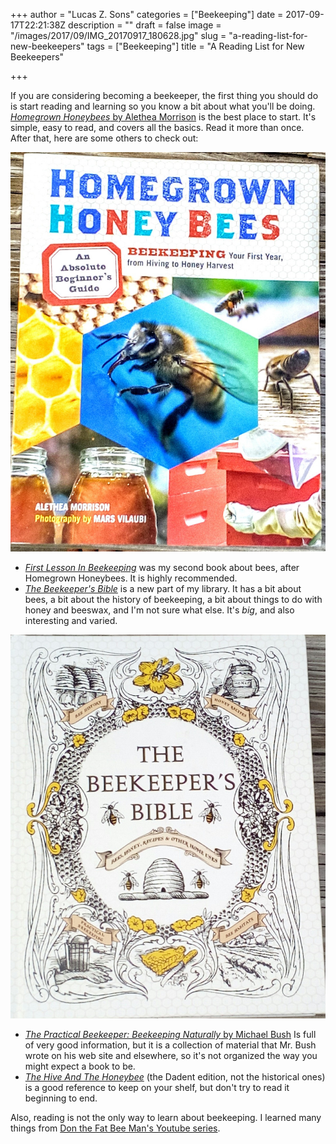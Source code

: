 +++
author = "Lucas Z. Sons"
categories = ["Beekeeping"]
date = 2017-09-17T22:21:38Z
description = ""
draft = false
image = "/images/2017/09/IMG_20170917_180628.jpg"
slug = "a-reading-list-for-new-beekeepers"
tags = ["Beekeeping"]
title = "A Reading List for New Beekeepers"

+++

If you are considering becoming a beekeeper, the first thing you should do is start reading and learning so you know a bit about what you'll be doing. [*Homegrown Honeybees* by Alethea Morrison](http://amzn.to/2wzNxav) is the best place to start.  It's simple, easy to read, and covers all the basics.  Read it more than once.  After that, here are some others to check out:

![Homegrown Honeybees](IMG_20170917_180628-1.jpg)

- [*First Lesson In Beekeeping*](http://amzn.to/2xJ9dGd) was my second book about bees, after Homegrown Honeybees.  It is highly recommended. 
- [*The Beekeeper's Bible*](http://amzn.to/2xJjIcL) is a new part of my library. It has a bit about bees, a bit about the history of beekeeping, a bit about things to do with honey and beeswax, and I'm not sure what else.  It's *big*, and also interesting and varied.

![The Beekeeper's Bible](IMG_20170917_180631.jpg)

- [*The Practical Beekeeper: Beekeeping Naturally* by Michael Bush](http://amzn.to/2y7VogD) Is full of very good information, but it is a collection of material that Mr. Bush wrote on his web site and elsewhere, so it's not organized the way you might expect a book to be.
- [*The Hive And The Honeybee*](https://www.dadant.com/catalog/publications/m00010-hive-and-the-honeybee-new-edition) (the Dadent edition, not the historical ones) is a good reference to keep on your shelf, but don't try to read it beginning to end.


Also, reading is not the only way to learn about beekeeping.  I learned many things from [Don the Fat Bee Man's Youtube series](https://www.youtube.com/user/fineshooter/videos).


